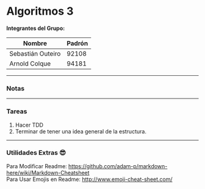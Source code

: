 # Algoritmos 3

__Integrantes del Grupo:__   

| Nombre                | Padrón       |
| --------------------- |--------------| 
| Sebastián Outeiro     | 92108        |
| Arnold Colque         | 94181        |

__________
### Notas  

   
__________
### Tareas

1. Hacer TDD
2. Terminar de tener una idea general de la estructura. 

____________
### Utilidades Extras :sunglasses:

Para Modificar Readme:
https://github.com/adam-p/markdown-here/wiki/Markdown-Cheatsheet  
Para Usar Emojis en Readme: 
http://www.emoji-cheat-sheet.com/
